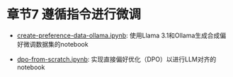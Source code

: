 # 章节7 遵循指令进行微调

- [create-preference-data-ollama.ipynb](create-preference-data-ollama.ipynb): 使用Llama 3.1和Ollama生成合成偏好微调数据集的notebook

- [dpo-from-scratch.ipynb](dpo-from-scratch.ipynb): 实现直接偏好优化（DPO）以进行LLM对齐的notebook


